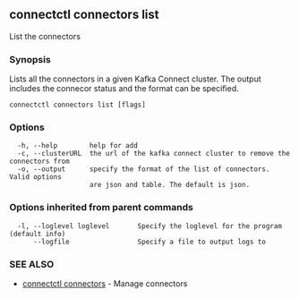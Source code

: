 ## connectctl connectors list

List the connectors

### Synopsis


Lists all the connectors in a given Kafka Connect cluster.
The output includes the connecor status and the format can be
specified.


```
connectctl connectors list [flags]
```

### Options

```
  -h, --help        help for add
  -c, --clusterURL  the url of the kafka connect cluster to remove the connectors from
  -o, --output      specify the format of the list of connectors.  Valid options
                    are json and table. The default is json.

```
### Options inherited from parent commands

```
  -l, --loglevel loglevel       Specify the loglevel for the program (default info)
      --logfile                 Specify a file to output logs to
```

### SEE ALSO

* [connectctl connectors](connectctl_connectors.md)	 - Manage connectors